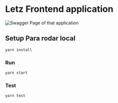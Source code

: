 # Letz Frontend application

<img
    src="https://i.ibb.co/n7g4ZCP/pokeapi.jpg"
    alt="Swagger Page of that application"
    title="Swagger Page of that application" />

## Setup Para rodar local

```js
yarn install
```

### Run 

```js
yarn start
```

### Test 

```js
yarn test
```

